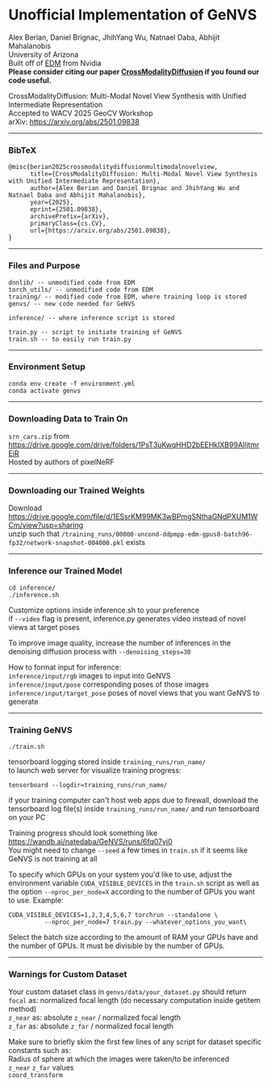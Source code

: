 # Unofficial Implementation of GeNVS
Alex Berian, Daniel Brignac, JhihYang Wu, Natnael Daba, Abhijit Mahalanobis  
University of Arizona  
Built off of [EDM](https://github.com/NVlabs/edm) from Nvidia  
**Please consider citing our paper [CrossModalityDiffusion](https://arxiv.org/abs/2501.09838) if you found our code useful.**

CrossModalityDiffusion: Multi-Modal Novel View Synthesis with Unified Intermediate Representation  
Accepted to WACV 2025 GeoCV Workshop  
arXiv: https://arxiv.org/abs/2501.09838  

---
### BibTeX
```
@misc{berian2025crossmodalitydiffusionmultimodalnovelview,
      title={CrossModalityDiffusion: Multi-Modal Novel View Synthesis with Unified Intermediate Representation}, 
      author={Alex Berian and Daniel Brignac and JhihYang Wu and Natnael Daba and Abhijit Mahalanobis},
      year={2025},
      eprint={2501.09838},
      archivePrefix={arXiv},
      primaryClass={cs.CV},
      url={https://arxiv.org/abs/2501.09838}, 
}
```

---
### Files and Purpose
```
dnnlib/ -- unmodified code from EDM
torch_utils/ -- unmodified code from EDM
training/ -- modified code from EDM, where training loop is stored
genvs/ -- new code needed for GeNVS

inference/ -- where inference script is stored

train.py -- script to initiate training of GeNVS
train.sh -- to easily run train.py
```

---
### Environment Setup
```
conda env create -f environment.yml
conda activate genvs
```

---
### Downloading Data to Train On
`srn_cars.zip` from https://drive.google.com/drive/folders/1PsT3uKwqHHD2bEEHkIXB99AlIjtmrEiR  
Hosted by authors of pixelNeRF  

---
### Downloading our Trained Weights
Download https://drive.google.com/file/d/1ESsrKM99MK3wBPmgSNthaGNdPXUM1WCm/view?usp=sharing  
unzip such that `/training_runs/00000-uncond-ddpmpp-edm-gpus8-batch96-fp32/network-snapshot-004000.pkl` exists  

---
### Inference our Trained Model
```
cd inference/
./inference.sh
```
Customize options inside inference.sh to your preference  
if `--video` flag is present, inference.py generates video instead of novel views at target poses  

To improve image quality, increase the number of inferences in the denoising diffusion process with `--denoising_steps=30`

How to format input for inference:  
`inference/input/rgb` images to input into GeNVS  
`inference/input/pose` corresponding poses of those images  
`inference/input/target_pose` poses of novel views that you want GeNVS to generate  


---
### Training GeNVS
```
./train.sh
```
tensorboard logging stored inside `training_runs/run_name/`  
to launch web server for visualize training progress:  
```
tensorboard --logdir=training_runs/run_name/
```
if your training computer can't host web apps due to firewall, download the tensorboard log file(s) inside `training_runs/run_name/` and run tensorboard on your PC  

Training progress should look something like https://wandb.ai/natedaba/GeNVS/runs/6fq07yj0  
You might need to change `--seed` a few times in `train.sh` if it seems like GeNVS is not training at all  

To specify which GPUs on your system you'd like to use, adjust the environment variable `CUDA_VISIBLE_DEVICES` in the `train.sh` script as well as the option  `--nproc_per_node=X` according to the number of GPUs you want to use. 
Example: 
```
CUDA_VISIBLE_DEVICES=1,2,3,4,5,6,7 torchrun --standalone \
          --nproc_per_node=7 train.py --whatever_options_you_want\
```
Select the batch size according to the amount of RAM your GPUs have and the number of GPUs. It must be divisible by the number of GPUs.  

---
### Warnings for Custom Dataset
Your custom dataset class in `genvs/data/your_dataset.py` should return  
`focal` as: normalized focal length (do necessary computation inside getitem method)  
`z_near` as: absolute `z_near` / normalized focal length  
`z_far` as: absolute `z_far` / normalized focal length  

Make sure to briefly skim the first few lines of any script for dataset specific constants such as:  
Radius of sphere at which the images were taken/to be inferenced  
`z_near` `z_far` values  
`coord_transform`  
